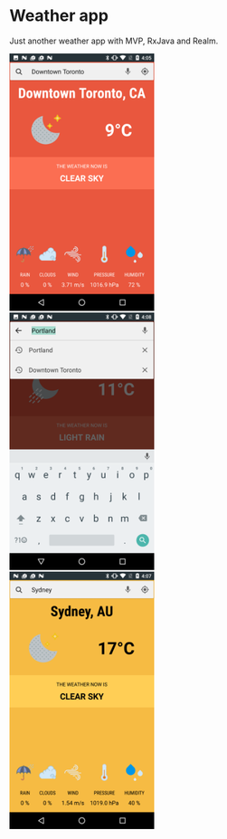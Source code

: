 # Weather app

Just another weather app with MVP, RxJava and Realm.

<img src="resources/ca-1.png" width="256">
<img src="resources/ca-2.png" width="256">
<img src="resources/au-1.png" width="256">
